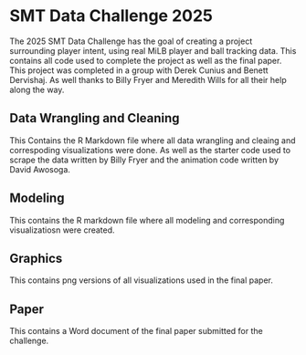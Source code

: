 # SMT Data Challenge 2025
The 2025 SMT Data Challenge has the goal of creating a project surrounding player intent, using real MiLB player and ball tracking data. This contains all code used to complete the project as well as the final paper. This project was completed in a group with Derek Cunius and Benett Dervishaj. As well thanks to Billy Fryer and Meredith Wills for all their help along the way.

## Data Wrangling and Cleaning
This Contains the R Markdown file where all data wrangling and cleaing and correspoding visualizations were done. As well as the starter code used to scrape the data written by Billy Fryer and the animation code written by David Awosoga.

## Modeling
This contains the R markdown file where all modeling and corresponding visualizatiosn were created. 

## Graphics
This contains png versions of all visualizations used in the final paper.

## Paper
This contains a Word document of the final paper submitted for the challenge.